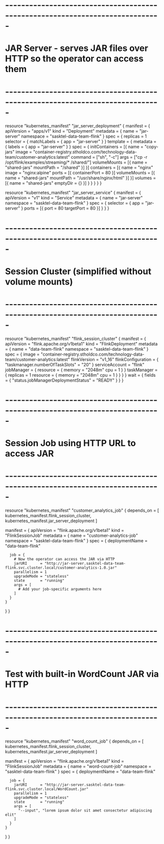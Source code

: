 # -----------------------------------------------------------------------------
# JAR Server - serves JAR files over HTTP so the operator can access them
# -----------------------------------------------------------------------------
resource "kubernetes_manifest" "jar_server_deployment" {
  manifest = {
    apiVersion = "apps/v1"
    kind       = "Deployment"
    metadata = {
      name      = "jar-server"
      namespace = "sasktel-data-team-flink"
    }
    spec = {
      replicas = 1
      selector = {
        matchLabels = {
          app = "jar-server"
        }
      }
      template = {
        metadata = {
          labels = {
            app = "jar-server"
          }
        }
        spec = {
          initContainers = [{
            name  = "copy-jars"
            image = "container-registry.stholdco.com/technology-data-team/customer-analytics:latest"
            command = ["sh", "-c"]
            args = ["cp -r /opt/flink/examples/streaming/* /shared/"]
            volumeMounts = [{
              name      = "shared-jars"
              mountPath = "/shared"
            }]
          }]
          containers = [{
            name  = "nginx"
            image = "nginx:alpine"
            ports = [{
              containerPort = 80
            }]
            volumeMounts = [{
              name      = "shared-jars"
              mountPath = "/usr/share/nginx/html"
            }]
          }]
          volumes = [{
            name = "shared-jars"
            emptyDir = {}
          }]
        }
      }
    }
  }
}

resource "kubernetes_manifest" "jar_server_service" {
  manifest = {
    apiVersion = "v1"
    kind       = "Service"
    metadata = {
      name      = "jar-server"
      namespace = "sasktel-data-team-flink"
    }
    spec = {
      selector = {
        app = "jar-server"
      }
      ports = [{
        port       = 80
        targetPort = 80
      }]
    }
  }
}

# -----------------------------------------------------------------------------
# Session Cluster (simplified without volume mounts)
# -----------------------------------------------------------------------------
resource "kubernetes_manifest" "flink_session_cluster" {
  manifest = {
    apiVersion = "flink.apache.org/v1beta1"
    kind       = "FlinkDeployment"
    metadata = {
      name      = "data-team-flink"
      namespace = "sasktel-data-team-flink"
    }
    spec = {
      image        = "container-registry.stholdco.com/technology-data-team/customer-analytics:latest"
      flinkVersion = "v1_16"
      flinkConfiguration = {
        "taskmanager.numberOfTaskSlots" = "20"
      }
      serviceAccount = "flink"
      jobManager = {
        resource = {
          memory = "2048m"
          cpu    = 1
        }
      }
      taskManager = {
        replicas = 1
        resource = {
          memory = "2048m"
          cpu    = 1
        }
      }
    }
  }
  wait = {
    fields = {
      "status.jobManagerDeploymentStatus" = "READY"
    }
  }
}

# -----------------------------------------------------------------------------
# Session Job using HTTP URL to access JAR
# -----------------------------------------------------------------------------
resource "kubernetes_manifest" "customer_analytics_job" {
  depends_on = [
    kubernetes_manifest.flink_session_cluster,
    kubernetes_manifest.jar_server_deployment
  ]
  
  manifest = {
    apiVersion = "flink.apache.org/v1beta1"
    kind       = "FlinkSessionJob"
    metadata = {
      name      = "customer-analytics-job"
      namespace = "sasktel-data-team-flink"
    }
    spec = {
      deploymentName = "data-team-flink"
      
      job = {
        # Now the operator can access the JAR via HTTP
        jarURI      = "http://jar-server.sasktel-data-team-flink.svc.cluster.local/customer-analytics-1.0.jar"
        parallelism = 1
        upgradeMode = "stateless"
        state       = "running"
        args = [
          # Add your job-specific arguments here
        ]
      }
    }
  }
}

# -----------------------------------------------------------------------------
# Test with built-in WordCount JAR via HTTP
# -----------------------------------------------------------------------------
resource "kubernetes_manifest" "word_count_job" {
  depends_on = [
    kubernetes_manifest.flink_session_cluster,
    kubernetes_manifest.jar_server_deployment
  ]
  
  manifest = {
    apiVersion = "flink.apache.org/v1beta1"
    kind       = "FlinkSessionJob"
    metadata = {
      name      = "word-count-job"
      namespace = "sasktel-data-team-flink"
    }
    spec = {
      deploymentName = "data-team-flink"
      
      job = {
        jarURI      = "http://jar-server.sasktel-data-team-flink.svc.cluster.local/WordCount.jar"
        parallelism = 1
        upgradeMode = "stateless"
        state       = "running"
        args = [
          "--input", "lorem ipsum dolor sit amet consectetur adipiscing elit"
        ]
      }
    }
  }
}